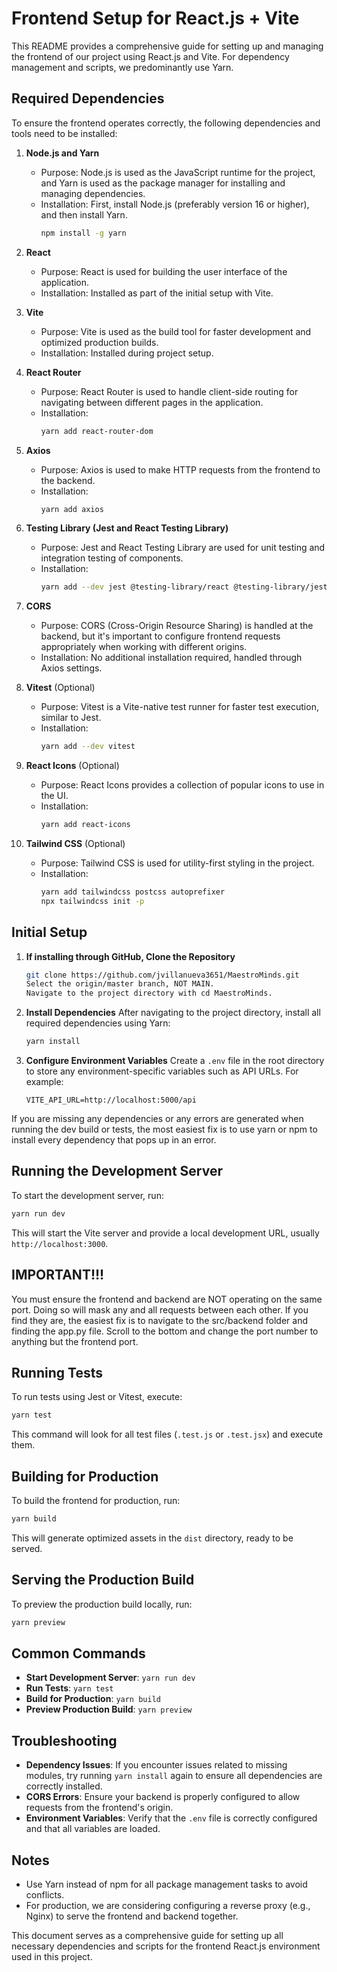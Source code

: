 # Frontend Setup for React.js + Vite

This README provides a comprehensive guide for setting up and managing the frontend of our project using React.js and Vite. For dependency management and scripts, we predominantly use Yarn.

## Required Dependencies

To ensure the frontend operates correctly, the following dependencies and tools need to be installed:

1. **Node.js and Yarn**
   - Purpose: Node.js is used as the JavaScript runtime for the project, and Yarn is used as the package manager for installing and managing dependencies.
   - Installation: First, install Node.js (preferably version 16 or higher), and then install Yarn.
     ```sh
     npm install -g yarn
     ```

2. **React**
   - Purpose: React is used for building the user interface of the application.
   - Installation: Installed as part of the initial setup with Vite.

3. **Vite**
   - Purpose: Vite is used as the build tool for faster development and optimized production builds.
   - Installation: Installed during project setup.

4. **React Router**
   - Purpose: React Router is used to handle client-side routing for navigating between different pages in the application.
   - Installation:
     ```sh
     yarn add react-router-dom
     ```

5. **Axios**
   - Purpose: Axios is used to make HTTP requests from the frontend to the backend.
   - Installation:
     ```sh
     yarn add axios
     ```

6. **Testing Library (Jest and React Testing Library)**
   - Purpose: Jest and React Testing Library are used for unit testing and integration testing of components.
   - Installation:
     ```sh
     yarn add --dev jest @testing-library/react @testing-library/jest-dom
     ```

7. **CORS**
   - Purpose: CORS (Cross-Origin Resource Sharing) is handled at the backend, but it's important to configure frontend requests appropriately when working with different origins.
   - Installation: No additional installation required, handled through Axios settings.

8. **Vitest** (Optional)
   - Purpose: Vitest is a Vite-native test runner for faster test execution, similar to Jest.
   - Installation:
     ```sh
     yarn add --dev vitest
     ```

9. **React Icons** (Optional)
   - Purpose: React Icons provides a collection of popular icons to use in the UI.
   - Installation:
     ```sh
     yarn add react-icons
     ```

10. **Tailwind CSS** (Optional)
    - Purpose: Tailwind CSS is used for utility-first styling in the project.
    - Installation:
      ```sh
      yarn add tailwindcss postcss autoprefixer
      npx tailwindcss init -p
      ```

## Initial Setup

1. **If installing through GitHub, Clone the Repository**
   ```sh
   git clone https://github.com/jvillanueva3651/MaestroMinds.git
   Select the origin/master branch, NOT MAIN.
   Navigate to the project directory with cd MaestroMinds.
   ```

2. **Install Dependencies**
   After navigating to the project directory, install all required dependencies using Yarn:
   ```sh
   yarn install
   ```

3. **Configure Environment Variables**
   Create a `.env` file in the root directory to store any environment-specific variables such as API URLs. For example:
   ```env
   VITE_API_URL=http://localhost:5000/api
   ```

If you are missing any dependencies or any errors are generated when running the dev build or tests, the most easiest fix is to use yarn or npm to install every dependency that pops up in an error.

## Running the Development Server

To start the development server, run:
```sh
yarn run dev
```
This will start the Vite server and provide a local development URL, usually `http://localhost:3000`.

## IMPORTANT!!!
You must ensure the frontend and backend are NOT operating on the same port. Doing so will mask any and all requests between each other. If you find they are, the easiest fix is to navigate to the src/backend folder and finding the app.py file. Scroll to the bottom and change the port number to anything but the frontend port.

## Running Tests

To run tests using Jest or Vitest, execute:
```sh
yarn test
```
This command will look for all test files (`.test.js` or `.test.jsx`) and execute them.

## Building for Production

To build the frontend for production, run:
```sh
yarn build
```
This will generate optimized assets in the `dist` directory, ready to be served.

## Serving the Production Build

To preview the production build locally, run:
```sh
yarn preview
```

## Common Commands

- **Start Development Server**: `yarn run dev`
- **Run Tests**: `yarn test`
- **Build for Production**: `yarn build`
- **Preview Production Build**: `yarn preview`

## Troubleshooting

- **Dependency Issues**: If you encounter issues related to missing modules, try running `yarn install` again to ensure all dependencies are correctly installed.
- **CORS Errors**: Ensure your backend is properly configured to allow requests from the frontend's origin.
- **Environment Variables**: Verify that the `.env` file is correctly configured and that all variables are loaded.

## Notes

- Use Yarn instead of npm for all package management tasks to avoid conflicts.
- For production, we are considering configuring a reverse proxy (e.g., Nginx) to serve the frontend and backend together.

This document serves as a comprehensive guide for setting up all necessary dependencies and scripts for the frontend React.js environment used in this project.
